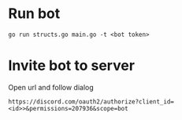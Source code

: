 # Run bot
`go run structs.go main.go -t <bot token>`

# Invite bot to server
Open url and follow dialog
  
`https://discord.com/oauth2/authorize?client_id=<id>>&permissions=207936&scope=bot`
